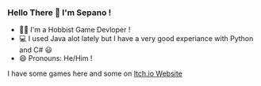 ### Hello There 👋 I'm Sepano ! 
- 👨‍💻 I'm a Hobbist Game Devloper !
- 💻 I used Java alot lately but I have a very good experiance with Python and C# 😃
- 😄 Pronouns: He/Him !

I have some games here and some on [Itch.io Website](https://sepandi.itch.io/carrots-season)
